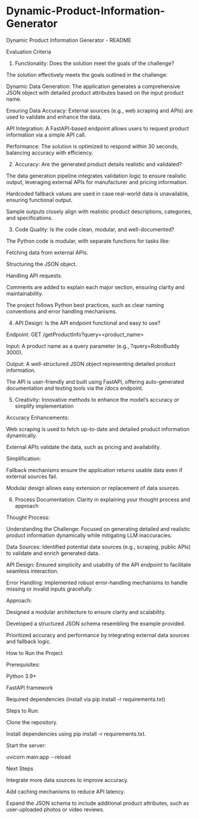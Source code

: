 # Dynamic-Product-Information-Generator
Dynamic Product Information Generator - README

Evaluation Criteria

1. Functionality: Does the solution meet the goals of the challenge?

The solution effectively meets the goals outlined in the challenge:

Dynamic Data Generation: The application generates a comprehensive JSON object with detailed product attributes based on the input product name.

Ensuring Data Accuracy: External sources (e.g., web scraping and APIs) are used to validate and enhance the data.

API Integration: A FastAPI-based endpoint allows users to request product information via a simple API call.

Performance: The solution is optimized to respond within 30 seconds, balancing accuracy with efficiency.

2. Accuracy: Are the generated product details realistic and validated?

The data generation pipeline integrates validation logic to ensure realistic output, leveraging external APIs for manufacturer and pricing information.

Hardcoded fallback values are used in case real-world data is unavailable, ensuring functional output.

Sample outputs closely align with realistic product descriptions, categories, and specifications.

3. Code Quality: Is the code clean, modular, and well-documented?

The Python code is modular, with separate functions for tasks like:

Fetching data from external APIs.

Structuring the JSON object.

Handling API requests.

Comments are added to explain each major section, ensuring clarity and maintainability.

The project follows Python best practices, such as clear naming conventions and error handling mechanisms.

4. API Design: Is the API endpoint functional and easy to use?

Endpoint: GET /getProductInfo?query=<product_name>

Input: A product name as a query parameter (e.g., ?query=RoboBuddy 3000).

Output: A well-structured JSON object representing detailed product information.

The API is user-friendly and built using FastAPI, offering auto-generated documentation and testing tools via the /docs endpoint.

5. Creativity: Innovative methods to enhance the model’s accuracy or simplify implementation

Accuracy Enhancements:

Web scraping is used to fetch up-to-date and detailed product information dynamically.

External APIs validate the data, such as pricing and availability.

Simplification:

Fallback mechanisms ensure the application returns usable data even if external sources fail.

Modular design allows easy extension or replacement of data sources.

6. Process Documentation: Clarity in explaining your thought process and approach

Thought Process:

Understanding the Challenge: Focused on generating detailed and realistic product information dynamically while mitigating LLM inaccuracies.

Data Sources: Identified potential data sources (e.g., scraping, public APIs) to validate and enrich generated data.

API Design: Ensured simplicity and usability of the API endpoint to facilitate seamless interaction.

Error Handling: Implemented robust error-handling mechanisms to handle missing or invalid inputs gracefully.

Approach:

Designed a modular architecture to ensure clarity and scalability.

Developed a structured JSON schema resembling the example provided.

Prioritized accuracy and performance by integrating external data sources and fallback logic.

How to Run the Project

Prerequisites:

Python 3.9+

FastAPI framework

Required dependencies (install via pip install -r requirements.txt)

Steps to Run:

Clone the repository.

Install dependencies using pip install -r requirements.txt.

Start the server:

uvicorn main:app --reload


Next Steps

Integrate more data sources to improve accuracy.

Add caching mechanisms to reduce API latency.

Expand the JSON schema to include additional product attributes, such as user-uploaded photos or video reviews.

